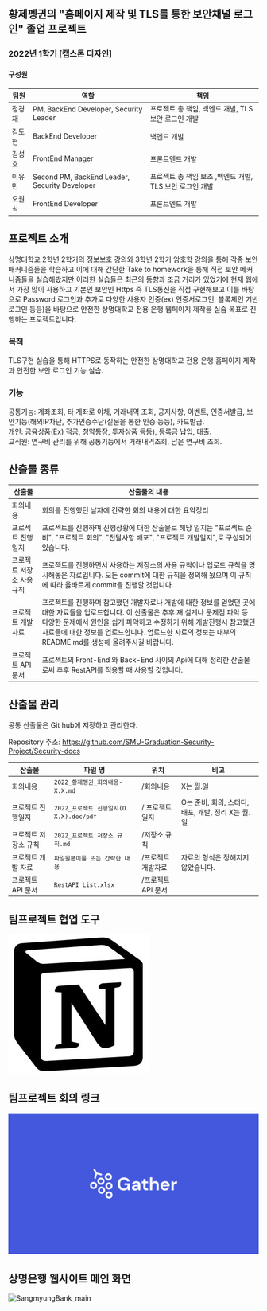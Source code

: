 ## 황제펭귄의 "홈페이지 제작 및 TLS를 통한 보안채널 로그인" 졸업 프로젝트

### 2022년 1학기 [캡스톤 디자인]

#### 구성원

| 팀원  | 역할                                                | 책임                                                 |
|------|---------------------------------------------------|------------------------------------------------------|
| 정경재 | PM, BackEnd Developer, Security Leader            | 프로젝트 총 책임, 백엔드 개발, TLS 보안 로그인 개발            |
| 김도현 | BackEnd Developer                                 | 백엔드 개발                                            |
| 김성호 | FrontEnd Manager                                  | 프론트엔드 개발                                         |
| 이유민 | Second PM, BackEnd Leader, Security Developer     | 프로젝트 총 책임 보조 ,백엔드 개발, TLS 보안 로그인 개발        |
| 오원식 | FrontEnd Developer                                | 프론트엔드 개발                                         |

## 프로젝트 소개
상명대학교 2학년 2학기의 정보보호 강의와 3학년 2학기 암호학 강의을 통해 각종 보안 매커니즘들을 학습하고 이에 대해 간단한 Take to homework을 통해 직접 보안 메커니즘들을 실습해봤지만 이러한 실습들은 최근의 동향과 조금 거리가 있었기에 현재 웹에서 가장 많이 사용하고 기본인 보안인 Https 즉 TLS통신을 직접 구현해보고 이를 바탕으로 Password 로그인과 추가로 다양한 사용자 인증(ex) 인증서로그인, 블록체인 기반 로그인 등등)을 바탕으로 안전한 상명대학교 전용 은행 웹페이지 제작을 실습 목표로 진행하는 프로젝트입니다.

### 목적
TLS구현 실습을 통해 HTTPS로 동작하는 안전한 상명대학교 전용 은행 홈페이지 제작과 안전한 보안 로그인 기능 실습.

### 기능
공통기능: 계좌조회, 타 계좌로 이체, 거래내역 조회, 공지사항, 이벤트, 인증서발급, 보안기능(해외IP차단, 추가인증수단(질문을 통한 인증 등등), 카드발급.  
개인: 금융상품(Ex) 적금, 청약통장, 투자상품 등등), 등록금 납입, 대출.  
교직원: 연구비 관리를 위해 공통기능에서 거래내역조회, 남은 연구비 조회.  

## 산출물 종류

| 산출물                    | 산출물의 내용                                                                                                                                                                |
| ------------------------- | ---------------------------------------------------------------------------------------------------------------------------------------------------------------------------- |
| 회의내용                  | 회의를 진행했던 날자에 간략한 회의 내용에 대한 요약정리                                                                                                                      |
| 프로젝트 진행일지         | 프로젝트를 진행하며 진행상황에 대한 산출물로 해당 일지는 "프로젝트 준비", "프로젝트 회의", "전달사항 배포", "프로젝트 개발일지",로 구성되어있습니다.                              |
| 프로젝트 저장소 사용 규칙 | 프로젝트를 진행하면서 사용하는 저장소의 사용 규칙이나 업로드 규칙을 명시해놓은 자료입니다. 모든 commit에 대한 규칙을 정의해 놨으며 이 규칙에 따라 옳바르게 commit을 진행할 것입니다. |
| 프로젝트 개발 자료  | 프로젝트를 진행하며 참고했던 개발자료나 개발에 대한 정보를 얻었던 곳에 대한 자료들을 업로드합니다.  이 산출물은 추후 재 설계나 문제점 파악 등 다양한 문제에서 원인을 쉽게 파악하고 수정하기 위해 개발진행시 참고했던 자료들에 대한 정보를 업로드합니다. 업로드한 자료의 정보는 내부의 README.md를 생성해 올려주시길 바랍니다. | 
| 프로젝트 API 문서 | 프로젝트의 Front-End 와 Back-End 사이의 Api에 대해 정리한 산출물로써 추후 RestAPI를 적용할 때 사용할 것입니다.     |

## 산출물 관리

공통 산출물은 Git hub에 저장하고 관리한다.

Repository 주소: https://github.com/SMU-Graduation-Security-Project/Security-docs

| 산출물                | 파일 명                                   | 위치               | 비고                                         |
| --------------------|----------------------------------------- | ---------------   | ---------------------------------------------|
| 회의내용              | `2022_황제펭귄_회의내용-X.X.md `          | /회의내용          | X는 월.일                                    |
| 프로젝트 진행일지       | `2022_프로젝트 진행일지(O X.X).doc/pdf `   | / 프로젝트 일지    | O는 준비, 회의, 스터디, 배포, 개발, 정리 X는 월.일   |
| 프로젝트 저장소 규칙   | `2022_프로젝트 저장소 규칙.md `           | /저장소 규칙       |                                              |
| 프로젝트 개발 자료    | `파일원본이름 또는 간략한 내용`             | /프로젝트 개발자료 | 자료의 형식은 정해지지 않았습니다.             |
| 프로젝트 API 문서     |     `RestAPI List.xlsx`                  | /프로젝트 API 문서 |                                              |


## 팀프로젝트 협업 도구
[![Notion](https://github.com/arad4228/2021_winter/blob/main/Security_Web_Source/Notion.png)](https://www.notion.so/2022-0f0c58dd61a54d2d981d36cbb33fe80f)
</br>

## 팀프로젝트 회의 링크
[![GatherTown](https://github.com/arad4228/2021_winter/blob/main/Security_Web_Source/Gather.png)](https://gather.town/invite?token=RzRSypa-RuM7iBzwl9fsMO_vLmk2QTck)
</br>

## 상명은행 웹사이트 메인 화면
![SangmyungBank_main](https://user-images.githubusercontent.com/94200623/194737246-1254fdd6-ffa9-4547-8b40-75d3fa079c4f.png)

